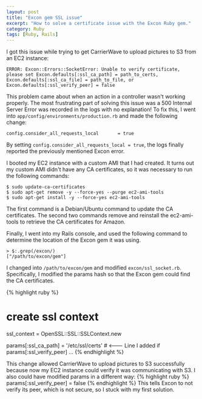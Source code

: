 ```yaml
---
layout: post
title: "Excon gem SSL issue"
excerpt: "How to solve a certificate issue with the Excon Ruby gem."
category: Ruby
tags: [Ruby, Rails]
---
```


I got this issue while trying to get CarrierWave to upload pictures to S3 from
an EC2 instance:

    ERROR: Excon::Errors::SocketError: Unable to verify certificate, 
    please set Excon.defaults[:ssl_ca_path] = path_to_certs,
    Excon.defaults[:ssl_ca_file] = path_to_file, or
    Excon.defaults[:ssl_verify_peer] = false

This problem came about when an action in a controller wasn't working properly.
The most frustrating part of solving this issue was a 500 Internal Server Error
was recorded in the logs with no explanation! To fix this, I went into
`app/config/environments/production.rb` and made the following change:

    config.consider_all_requests_local       = true

By setting `config.consider_all_requests_local = true`, the logs finally reported
the previously mentioned Excon error.

I booted my EC2 instance with a custom AMI that I had created. It turns out my custom
AMI didn't have any CA certificates, so it was necessary to run the following commands:

    $ sudo update-ca-certificates
    $ sudo apt-get remove -y --force-yes --purge ec2-ami-tools
    $ sudo apt-get install -y --force-yes ec2-ami-tools

The first command is a Debian/Ubuntu command to update the CA certificates. The second
two commands remove and reinstall the ec2-ami-tools to retrieve the CA certificates for
Amazon.

Finally, I went into my Rails console, and used the following command to determine the
location of the Excon gem it was using.

    > $:.grep(/excon/)
    ["/path/to/excon/gem"]

I changed into `/path/to/excon/gem` and modified `excon/ssl_socket.rb`. Specifically,
I modified the params hash so that the Excon gem could find the CA certificates.

{% highlight ruby %}
# create ssl context
ssl_context = OpenSSL::SSL::SSLContext.new

params[:ssl_ca_path] = '/etc/ssl/certs' # <--- Line I added
if params[:ssl_verify_peer]
...
{% endhighlight %}

This change allowed CarrierWave to upload pictures to S3 successfully because now my EC2
instance could verify it was communicating with S3. I also could have modified params
in a different way:
{% highlight ruby %}
params[:ssl_verify_peer] = false
{% endhighlight %}
This tells Excon to not verify its peer, which is not secure, so I stuck with my first solution.